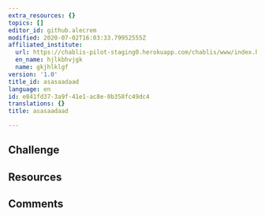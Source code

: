 ```yaml
---
extra_resources: {}
topics: []
editor_id: github.alecrem
modified: 2020-07-02T16:03:33.79952555Z
affiliated_institute:
  url: https://chablis-pilot-staging0.herokuapp.com/chablis/www/index.html#/teacher-affiliation-add
  en_name: hjlkbhvjgk
  name: gkjhlklgf
version: '1.0'
title_id: asasaadaad
language: en
id: e841fd37-3a9f-41e1-ac8e-0b358fc49dc4
translations: {}
title: asasaadaad

---
```


## Challenge


## Resources



## Comments




